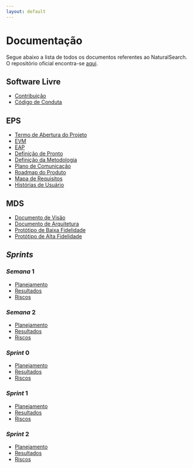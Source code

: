 ```yaml
---
layout: default
---
```


# Documentação

Segue abaixo a lista de todos os documentos referentes ao NaturalSearch. O repositório oficial encontra-se [aqui](https://github.com/fga-eps-mds/2018.2-NaturalSearch).

## Software Livre

* [Contribuição](https://fga-eps-mds.github.io/2018.2-NaturalSearch/docs/CONTRIBUTING.html)
* [Código de Conduta](https://fga-eps-mds.github.io/2018.2-NaturalSearch/docs/CODE_OF_CONDUCT.html)

## EPS

* [Termo de Abertura do Projeto](https://fga-eps-mds.github.io/2018.2-NaturalSearch/docs/TAP.html)
* [EVM]()
* [EAP]()
* [Definição de Pronto]()
* [Definição da Metodologia](https://fga-eps-mds.github.io/2018.2-NaturalSearch/docs/Definicao_da_Metodologia.html)
* [Plano de Comunicação](https://fga-eps-mds.github.io/2018.2-NaturalSearch/docs/Plano_de_comunicacao.html)
* [Roadmap do Produto](https://fga-eps-mds.github.io/2018.2-NaturalSearch/docs/Roadmap.html)
* [Mapa de Requisitos](https://fga-eps-mds.github.io/2018.2-NaturalSearch/docs/Mapa_de_requisitos.html)
* [Histórias de Usuário](https://fga-eps-mds.github.io/2018.2-NaturalSearch/docs/Historias_de_usuario.html)

## MDS

* [Documento de Visão](https://fga-eps-mds.github.io/2018.2-NaturalSearch/docs/Documento_de_visao.html)
* [Documento de Arquitetura](https://fga-eps-mds.github.io/2018.2-NaturalSearch/docs/Documento_de_Arquitetura.html)
* [Protótipo de Baixa Fidelidade]()
* [Protótipo de Alta Fidelidade]()

## _Sprints_

### _Semana_ 1

* [Planejamento](https://fga-eps-mds.github.io/2018.2-NaturalSearch/docs/planejamento_sprint/planejamento_semana_1.html)
* [Resultados](https://fga-eps-mds.github.io/2018.2-NaturalSearch/docs/resultado_sprint/resultados_semana_1.html)
* [Riscos]()

### _Semana_ 2

* [Planejamento](https://fga-eps-mds.github.io/2018.2-NaturalSearch/docs/planejamento_sprint/planejamento_semana_2.html)
* [Resultados](https://fga-eps-mds.github.io/2018.2-NaturalSearch/docs/resultado_sprint/resultados_semana_2.html)
* [Riscos]()

### _Sprint_ 0

* [Planejamento](https://fga-eps-mds.github.io/2018.2-NaturalSearch/docs/planejamento_sprint/planejamento_sprint_0.html)
* [Resultados]()
* [Riscos]()

### _Sprint_ 1

* [Planejamento](https://fga-eps-mds.github.io/2018.2-NaturalSearch/docs/planejamento_sprint/planejamento_sprint_1.html)
* [Resultados]()
* [Riscos]()

### _Sprint_ 2

* [Planejamento](https://fga-eps-mds.github.io/2018.2-NaturalSearch/docs/planejamento_sprint/planejamento_sprint_2.html)
* [Resultados]()
* [Riscos]()
